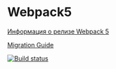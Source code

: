 # Webpack5

[Информация о релизе Webpack 5](https://webpack.js.org/blog/2020-10-10-webpack-5-release/)

[Migration Guide](https://webpack.js.org/migrate/5/)

[![Build status](https://ci.appveyor.com/api/projects/status/xf47otu0kil2y3a5/branch/master?svg=true)](https://ci.appveyor.com/project/Estelelendil/netology-hw-env/branch/master)

